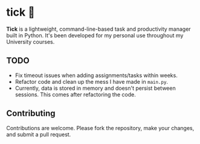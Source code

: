# tick 📼

**Tick** is a lightweight, command-line-based task and productivity manager built in Python. It's been developed for my personal use throughout my University courses. 

## TODO
- Fix timeout issues when adding assignments/tasks within weeks.
- Refactor code and clean up the mess I have made in `main.py`.
- Currently, data is stored in memory and doesn't persist between sessions. This comes after refactoring the code.

## Contributing

Contributions are welcome. Please fork the repository, make your changes, and submit a pull request.
